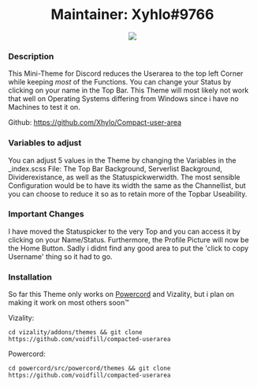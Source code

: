 <h1 align="center">Maintainer: Xyhlo#9766</h1>
<p align="center">

<p align="center">
    <img src="https://i.gyazo.com/d55bd064fc1fb1f8cef6184ee5452bce.png">
</p>

### Description
This Mini-Theme for Discord reduces the Userarea to the top left Corner while keeping *most* of the Functions. You can change your Status by clicking on your name in the Top Bar. This Theme will most likely not work that well on Operating Systems differing from Windows since i have no Machines to test it on.

Github: https://github.com/Xhylo/Compact-user-area

### Variables to adjust
You can adjust 5 values in the Theme by changing the Variables in the _index.scss File: The Top Bar Background, Serverlist Background, Dividerexistance, as well as the Statuspickwerwidth. The most sensible Configuration would be to have its width the same as the Channellist, but you can choose to reduce it so as to retain more of the Topbar Useability.

### Important Changes
I have moved the Statuspicker to the very Top and you can access it by clicking on your Name/Status. Furthermore, the Profile Picture will now be the Home Button. Sadly i didnt find any good area to put the 'click to copy Username' thing so it had to go.

### Installation
So far this Theme only works on [Powercord](https://github.com/powercord-org/powercord) and Vizality, but i plan on making it work on most others soon:tm:

Vizality: 

```cd vizality/addons/themes && git clone https://github.com/voidfill/compacted-userarea```

Powercord:

```cd powercord/src/powercord/themes && git clone https://github.com/voidfill/compacted-userarea```
